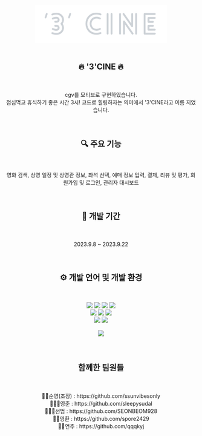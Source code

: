 <div align="center">
<br>
<img src="SemiProjectImage/logo.png" width="350">
<br><br>
</div>

<div align="center">
<h2>🔥 '3'CINE 🔥</h2>
<br><br>
cgv를 모티브로 구현하였습니다.<br>
점심먹고 휴식하기 좋은 시간 3시! 코드로 힐링하자는 의미에서 '3'CINE라고 이름 지었습니다.
</div>

<div align="center">
<br><br>
<h2>🔍 주요 기능</h2>
<br><br>
영화 검색, 상영 일정 및 상영관 정보, 좌석 선택, 예매 정보 입력, 결제, 리뷰 및 평가, 회원가입 및 로그인, 관리자 대시보드
</div>

<div align="center">
<br><br>
<h2>📆 개발 기간</h2>
<br><br>
2023.9.8 ~ 2023.9.22
</div>

<div align="center">
<br><br>
<h2>⚙️ 개발 언어 및 개발 환경</h2>
<br><br>
  <img src="https://img.shields.io/badge/Java-007396?style=flat&logo=Java&logoColor=white" />
  <img src="https://img.shields.io/badge/JavaScript-F7DF1E?style=flat&logo=JavaScript&logoColor=white" />
  <img src="https://img.shields.io/badge/HTML5-E34F26?style=flat&logo=HTML5&logoColor=white" />
  <img src="https://img.shields.io/badge/CSS3-1572B6?style=flat&logo=CSS3&logoColor=white" />
  <br>
  <img src="https://img.shields.io/badge/Bootstrap-7952B3?style=flat&logo=Bootstrap&logoColor=white" />
  <img src="https://img.shields.io/badge/jQuery-0769AD?style=flat&logo=jQuery&logoColor=white" />
  <img src="https://img.shields.io/badge/JSON-000000?style=flat&logo=JSON&logoColor=white" />
  <br>
  <img src="https://img.shields.io/badge/Eclipse IDE-2C2255?style=flat&logo=Eclipse IDE&logoColor=white" />
  <img src="https://img.shields.io/badge/Apache Tomcat-F8DC75?style=flat&현</h2>
  <img src="SemiProjectImage/세미프로젝트 전체 구현영상.gif">
<br><br>
<img src="image/main.gif" height="425px">
</div>

<div align="center">
<br><br>
<h2>함께한 팀원들</h2>
<br><br>
👧🏻순영(조장) : https://github.com/ssunvibesonly <br>
🧑🏻‍🦱영준 : https://github.com/sleepysudal <br>
🧔🏻‍♂선범 : https://github.com/SEONBEOM928 <br>
👦🏻영환 : https://github.com/spore2429 <br>
👩🏻연주 : https://github.com/qqqkyj<br>
<br><br>
</div>
